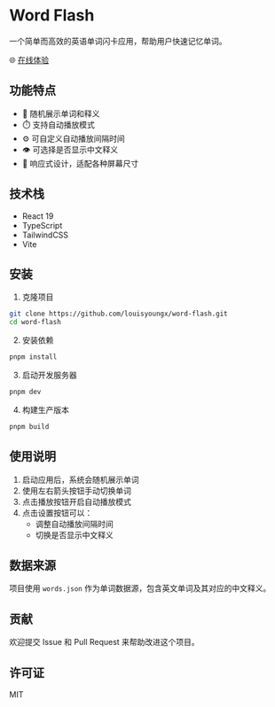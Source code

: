 # Word Flash

一个简单而高效的英语单词闪卡应用，帮助用户快速记忆单词。

🌐 [在线体验](https://word-flash-ruddy.vercel.app)

## 功能特点

- 🎯 随机展示单词和释义
- ⏱️ 支持自动播放模式
- ⚙️ 可自定义自动播放间隔时间
- 👁️ 可选择是否显示中文释义
- 📱 响应式设计，适配各种屏幕尺寸

## 技术栈

- React 19
- TypeScript
- TailwindCSS
- Vite

## 安装

1. 克隆项目

```bash
git clone https://github.com/louisyoungx/word-flash.git
cd word-flash
```

2. 安装依赖

```bash
pnpm install
```

3. 启动开发服务器

```bash
pnpm dev
```

4. 构建生产版本

```bash
pnpm build
```

## 使用说明

1. 启动应用后，系统会随机展示单词
2. 使用左右箭头按钮手动切换单词
3. 点击播放按钮开启自动播放模式
4. 点击设置按钮可以：
   - 调整自动播放间隔时间
   - 切换是否显示中文释义

## 数据来源

项目使用 `words.json` 作为单词数据源，包含英文单词及其对应的中文释义。

## 贡献

欢迎提交 Issue 和 Pull Request 来帮助改进这个项目。

## 许可证

MIT
